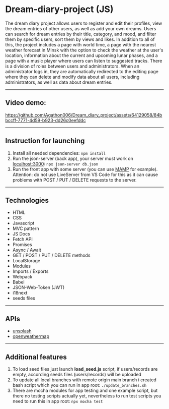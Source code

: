 # Dream-diary-project (JS)

The dream diary project allows users to register and edit their profiles, view the dream entries of other users, as well as add your own dreams. Users can search for dream entries by their title, category, and mood, and filter them by specific users, sort them by views and likes. In addition to all of this, the project includes a page with world time, a page with the nearest weather forecast in Minsk with the option to check the weather at the user's location, information about the current and upcoming lunar phases, and a page with a music player where users can listen to suggested tracks. There is a division of roles between users and administrators. When an administrator logs in, they are automatically redirected to the editing page where they can delete and modify data about all users, including administrators, as well as data about dream entries.

---

## Video demo:

https://github.com/Agathon006/Dream_diary_project/assets/64129058/84bbccff-7771-4d59-b923-dd26c0eefddc

---

## Instruction for launching

1. Install all needed dependencies:
   `npm install`
1. Run the json-server (back app), your server must work on [localhost:3000](http://localhost:3000):
   `npx json-server db.json`
1. Run the front app with some server (you can use [MAMP](https://www.mamp.info/en/windows/) for example). Attention: do not use LiveServer from VS Code for this as it can cause problems with POST / PUT / DELETE requests to the server.

---

## Technologies

- HTML
- CSS
- Javascript
- MVC pattern
- JS Docs
- Fetch API
- Promises
- Async / Await
- GET / POST / PUT / DELETE methods
- LocalStorage
- Modules
- Imports / Exports
- Webpack 
- Babel
- JSON-Web-Token (JWT)
- i18next
- seeds files

---

## APIs

- [unsplash](https://api.unsplash.com)
- [openweathermap](https://api.openweathermap.org)

---

## Additional features

1. To load seed files just launch **load_seed.js** script, if users/records are empty, according seeds files (users/records) will be uploaded
1. To update all local branches with remote origin main branch i created bash script which you can run in app root:
   `./update_branches.sh`
1. There are mocha modules for app testing and one example script, but there no testing scripts actually yet, nevertheless to run test scripts you need to run this in app root:
   `npx mocha test`
